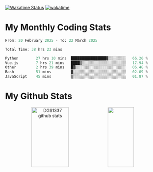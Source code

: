 [![Wakatime Status](https://github.com/noopurphalak/noopurphalak/workflows/wakatime-status-update/badge.svg)](https://github.com/noopurphalak/noopurphalak/actions/workflows/main.yml)
[![wakatime](https://wakatime.com/badge/user/80ace140-ef40-4fdd-b8ed-f3be3d2e1aea.svg)](https://wakatime.com/@80ace140-ef40-4fdd-b8ed-f3be3d2e1aea)

# My Monthly Coding Stats

<!--START_SECTION:waka-->

```python
From: 20 February 2025 - To: 22 March 2025

Total Time: 38 hrs 23 mins

Python        27 hrs 10 mins  ████████████████▓░░░░░░░░   66.20 %
Vue.js        7 hrs 21 mins   ████▒░░░░░░░░░░░░░░░░░░░░   17.94 %
Other         2 hrs 39 mins   █▓░░░░░░░░░░░░░░░░░░░░░░░   06.48 %
Bash          51 mins         ▓░░░░░░░░░░░░░░░░░░░░░░░░   02.09 %
JavaScript    45 mins         ▒░░░░░░░░░░░░░░░░░░░░░░░░   01.87 %
```

<!--END_SECTION:waka-->

# My Github Stats
<div style="text-align: center;">
  <img width="49%" height="195px" src="https://github-readme-stats-sigma-five.vercel.app/api?username=noopurphalak&show_icons=true&count_private=true&hide_border=true&title_color=00FFFF&icon_color=00FFFF&text_color=00FFFF&bg_color=0d1117" alt="DGS1337 github stats" />
  <img width="41%" height="195px" src="https://github-readme-stats-sigma-five.vercel.app/api/top-langs/?username=noopurphalak&layout=compact&hide_border=true&title_color=00FFFF&text_color=00FFFF&bg_color=0d1117" />
</div>
